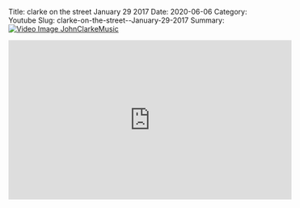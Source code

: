 Title: clarke on the street  January 29 2017
Date: 2020-06-06
Category: Youtube
Slug: clarke-on-the-street--January-29-2017
Summary: <a href="/clarke-on-the-street--January-29-2017.html/"><img src="https://i.ytimg.com/vi/ffl_IqgFaEQ/hqdefault.jpg" alt="Video Image JohnClarkeMusic"></a>

<iframe width="560" height="315" src="https://www.youtube.com/embed/ffl_IqgFaEQ" title="YouTube video player" frameborder="0" allow="accelerometer; autoplay; clipboard-write; encrypted-media; gyroscope; picture-in-picture" allowfullscreen></iframe>

